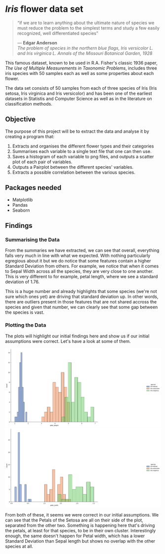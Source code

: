 # *Iris* flower data set

> “if we are to learn anything about the ultimate nature of species we must reduce the problem to the simplest terms and study a few easily recognized, well differentiated species”
> 
> — **Edgar Anderson**  
> *The problem of species in the northern blue flags, Iris versicolor L. and Iris virginica L. Annals of the Missouri Botanical Garden, 1928*

This famous dataset, known to be used in R.A. Fisher's classic 1936 paper, *The Use of Multiple Measurements in Taxonomic Problems*, includes three iris species with 50 samples each as well as some properties about each flower.
>
The data set consists of 50 samples from each of three species of Iris (Iris setosa, Iris virginica and Iris versicolor) and has been one of the earliest datasets in Statistis and Computer Science as well as in the literature on classification methods. 
> 
>
## Objective

The purpose of this project will be to extract the data and analyse it by creating a program that:
> 
1. Extracts and organises the different flower types and their categories
2. Summarises each variable to a single text file that one can then use.
3. Saves a histogram of each variable to png files, and outputs a scatter plot of each pair of variables. 
4. Outputs a Pairplot between the different species' variables.
5. Extracts a possible correlation between the various species. 

## Packages needed

- Matplotlib
- Pandas
- Seaborn

## Findings

### Summarising the Data

From the summaries we have extracted, we can see that overall, everything falls very much in line with what we expected. With nothing particularly egregious about it but we do notice that some features contain a higher Standard Deviation from others. For example, we notice that when it comes to Sepal Width across all the species, they are very close to one another. This is very different to for example, petal length, where we see a standard deviation of 1.76. 
>
This is a huge number and already highlights that some species (we're not sure which ones yet) are driving that standard deviation up. In other words, there are outliers present in those features that are not shared accross the species and given that number, we can clearly see that some gap between the species is vast.

### Plotting the Data

The plots will highlight our initial findings here and show us if our initial assumptions were correct. Let's have a look at some of them.
>
![Petal Length Histogram](Pngs/petal_length_histogram.png)
![Petal Width Histogram](Pngs/petal_width_histogram.png)
>
>
From both of these, it seems we were correct in our initial assumptions. We can see that the Petals of the Setosa are all on their side of the plot, separated from the other two. 
Something is happening here that's driving the petals, at least for that species, to be in their own cluster. Interestingly enough, the same doesn't happen for Petal width, which has a lower Standard Deviation than Sepal length but shows no overlap with the other species at all. 
